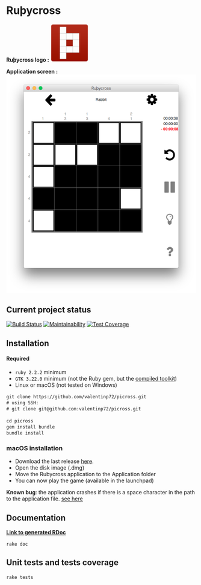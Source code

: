 # Ruþycross


**Ruþycross logo :**
<img src="logo.png" alt="Ruþycross logo" width="100px"> 

**Application screen :**
<img src="screen.png" alt="Ruþycross screen"> 


## Current project status

[![Build Status](https://travis-ci.com/valentinp72/picross.svg?token=zWdqvp6jX3Z664qx4QEk&branch=master)](https://travis-ci.com/valentinp72/picross)
[![Maintainability](https://api.codeclimate.com/v1/badges/ccc2c521ed263e2370a0/maintainability)](https://codeclimate.com/repos/5a624aeae596c21745002d54/maintainability)
[![Test Coverage](https://api.codeclimate.com/v1/badges/ccc2c521ed263e2370a0/test_coverage)](https://codeclimate.com/repos/5a624aeae596c21745002d54/test_coverage)

## Installation 

#### Required
- `ruby 2.2.2` minimum
- `GTK 3.22.0` minimum (not the Ruby gem, but the [compiled toolkit](https://www.gtk.org/))
- Linux or macOS (not tested on Windows)

```shell
git clone https://github.com/valentinp72/picross.git
# using SSH:
# git clone git@github.com:valentinp72/picross.git

cd picross
gem install bundle
bundle install
```

### macOS installation
- Download the last release [here](https://github.com/valentinp72/picross/releases).
- Open the disk image (.dmg)
- Move the Rubycross application to the Application folder
- You can now play the game (available in the launchpad)

**Known bug**: the application crashes if there is a space character in the path to the application file. [see here](https://github.com/valentinp72/picross/issues/28)

## Documentation
[**Link to generated RDoc**](https://picross.vlntn.pw/doc/)

```
rake doc
```

## Unit tests and tests coverage
```shell
rake tests
```
